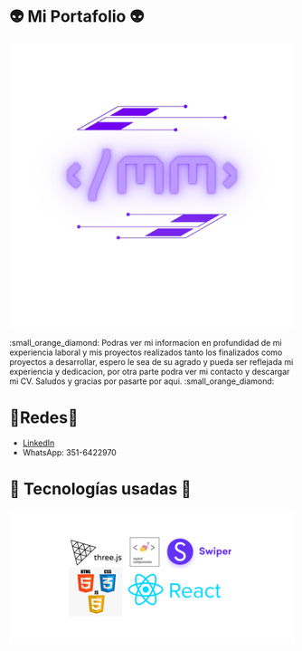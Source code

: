 # :alien: Mi Portafolio  :alien:
 <p align="center">
   <img src="src/assets/image/svg_20230707_232204_0000.svg">
</p>
 :small_orange_diamond: Podras ver mi informacion en profundidad de mi experiencia laboral y
  mis proyectos realizados tanto los finalizados como proyectos a desarrollar, 
  espero le sea de su agrado y pueda ser reflejada mi experiencia y dedicacion, 
  por otra parte podra ver mi contacto y descargar mi CV. Saludos y gracias por
  pasarte por aqui. :small_orange_diamond:

# :iphone:Redes:iphone:
- [LinkedIn](https://www.linkedin.com/in/mauricio-mores-b3898817b/)
- WhatsApp: 351-6422970

# :wrench: Tecnologías usadas :wrench:

<p align="center">
   <img src="src/assets/image/tecnologias.png">
</p>
